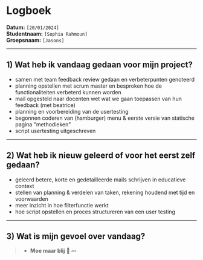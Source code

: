 # Logboek

**Datum:** `[20/01/2024]`  
**Studentnaam:** `[Sophia Rahmoun]`  
**Groepsnaam:** `[Jasons]`

---

## 1) Wat heb ik vandaag gedaan voor mijn project?

- samen met team feedback review gedaan en verbeterpunten genoteerd 
- planning opstellen met scrum master en besproken hoe de functionaliteiten verbeterd kunnen worden
- mail opgesteld naar docenten wet wat we gaan toepassen van hun feedback (met beatrice) 
- planning en voorbereiding van de usertesting 
- begonnen coderen van (hamburger) menu & eerste versie van statische pagina "methodieken"
- script usertesting uitgeschreven

---
## 2) Wat heb ik nieuw geleerd of voor het eerst zelf gedaan?
- geleerd betere, korte en gedetailleerde mails schrijven in educatieve context
- stellen van planning & verdelen van taken, rekening houdend met tijd en voorwaarden
- meer inzicht in hoe filterfunctie werkt 
- hoe script opstellen en proces structureren van een user testing 


---

## 3) Wat is mijn gevoel over vandaag?



> - **Moe maar blij** :slightly_smiling_face: :zzz: 


